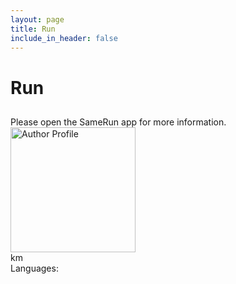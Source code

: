 ```yaml
---
layout: page
title: Run
include_in_header: false
---
```

<h1 id='title'>Run</h1>
<h2 id='subtitle'></h2>
<div>Please open the SameRun app for more information.</div>
<img alt='Author Profile' id='author' height='200px'/>
<div id='planned_start'></div>
<div><span id='distance'></span>km</div>
<div>Languages: <span id='lang'></span></div>

<script>
    function getSearchParameters() {
        var prmstr = window.location.search.substr(1);
        return prmstr != null && prmstr != "" ? transformToAssocArray(prmstr) : {};
    }
    function transformToAssocArray( prmstr ) {
        var params = {};
        var prmarr = prmstr.split("&");
        for ( var i = 0; i < prmarr.length; i++) {
            var tmparr = prmarr[i].split("=");
            params[tmparr[0]] = decodeURIComponent(tmparr[1]);
        }
        return params;
    }
    var params = getSearchParameters();
    document.getElementById("title").innerHTML = params.title.replace(/\+/g, " ");
    document.getElementById("subtitle").innerHTML = params.description.replace(/\+/g, " ");
    document.getElementById("author").src = params.picture;
    document.getElementById("planned_start").innerHTML = params.planned_datetime;
    document.getElementById("distance").innerHTML = params.distance;
</script>